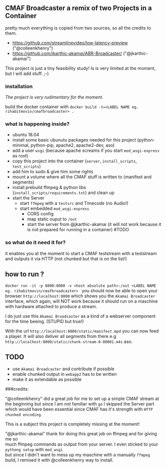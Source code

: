 
## CMAF Broadcaster a remix of two Projects in a Container

 pretty much everything is copied from two sources, so all the credits to them.

 - https://github.com/streamlinevideo/low-latency-preview ("@colleenkhenry")
 - https://github.com/jkarthic-akamai/ABR-Broadcaster/ ("@jkarthic-akamai")

This project is just a tiny feasibility study!
Is is very limited at the moment, but I will add stuff. ;-)

### installation
_The project is very rudimentary for the moment._

build the docker container with
`docker build -t=<LABEL NAME eg. rihabitmovin/cmafbroadcaster> .`

### what is happening inside?

- ubuntu 18.04
- install some basic ubunutu packages needed for this project (python-minimal, python-pip, apache2, apache2-dev, aso)
- add a user `wsgi` (because apache screams if you start `mod_wsgi-express` as root)
- copy this project into the container (`server`, `install_scripts`, `test_scripts`)
- add him to sudo & give him some rights
- mount a volume where all the CMAF stuff is written to (manifest and segments)
- install prebuild ffmpeg & python libs (`install_scripts/requirements.txt`) and clean up
- start the Server
  - start `ffmpeg` with a `testsrc` and Timecode (no Audio!)
  - start embedded `mod_wsgi-express`
    - CORS config
    - map static ouput to `/out`
    - start the server from @jkarthic-akamai (it will not work because it is not prepared for running in a container) #TODO

### so what do it need it for?

it enables you at the moment to start a CMAF teststream with a teststream and outputs it via HTTP (not chunked but that is on the list!)

## how to run ?

`docker run -it -p 8000:8000 -v <host absolute path>:/out <LABEL NAME eg. rihabitmovin/cmafbroadcaster>
`
you should now be able to open your browser `http://localhost:8000` which shows you the `Akamai Broadcaster` interface, which again, will NOT work because it should run on a maschine with hardware attached to produce a stream.

I do just use this `Akamai Broadcaster` as a kind of a webserver component for the time beeing. (STUPID but true!)

With the url `http://localhost:8000/static/manifest.mpd` you can now feed a player. It will also deliver all segments from there e.g `http://localhost:8000/static/chunk-stream-0-00001.m4s` aso.

## TODO

- use `Akamai Broadcaster` and contribute if possible
- enable chunked output in `webapp2` has to be written
- make it as extendable as possible

###credits:

 "@colleenkhenry" did a great job for me to set up a simple CMAF stream at the beginning
but since I am not familiar with `go` I skipped the Server part <br>
which would have been essential since CMAF has it's strength with `HTTP chunked encoding`.

This is a subject this project is completely missing at the moment!

"@jkarthic-akamai" thank for doing this great job on ffmpeg and for giving me so <br>
much ffmpeg commands as output from your server. I even sticked to your `pythong setup` with `mod_wsgi` <br>
but since I didn't want to mess up my maschine with a manually `ffmpeg` build, I remixed it with @colleenkhenry way to install.
